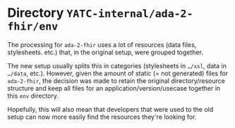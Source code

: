 # Directory `YATC-internal/ada-2-fhir/env`

The processing for `ada-2-fhir` uses a lot of resources (data files, stylesheets. etc.) that, in the original setup, were grouped together. 

The new setup usually splits this in categories (stylesheets in `…/xsl`, data in `…/data`, etc.). However, given the amount of static (= not generated) files for `ada-2-fhir`, the decision was made to retain the original directory/resource structure and keep all files for an application/version/usecase together in this `env` directory.

Hopefully, this will also mean that developers that were used to the old setup can now more easily find the resources they're looking for.

